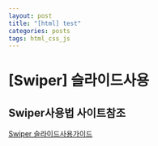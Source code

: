 ```yaml
---
layout: post
title: "[html] test"
categories: posts
tags: html_css_js
---
```


# [Swiper] 슬라이드사용

## Swiper사용법 사이트참조

[Swiper 슬라이드사용가이드](https://swiperjs.com/)





